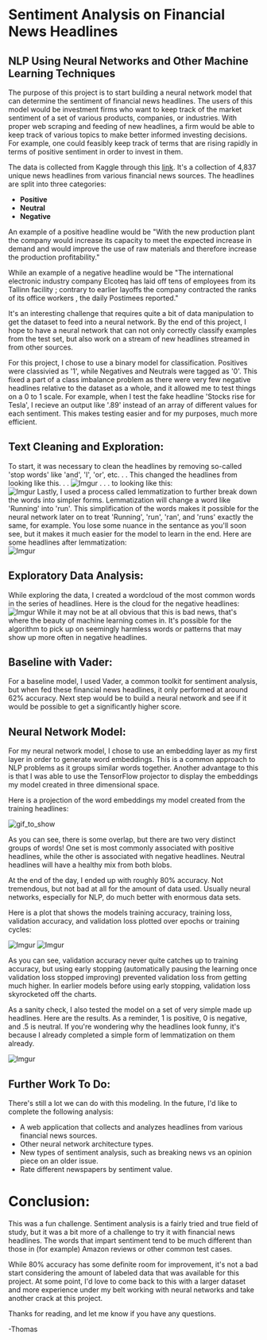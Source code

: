 # Sentiment Analysis on Financial News Headlines

## NLP Using Neural Networks and Other Machine Learning Techniques

The purpose of this project is to start building a neural network model that can determine the sentiment of financial news headlines.  The users of this model would be investment firms who want to keep track of the market sentiment of a set of various products, companies, or industries.
With proper web scraping and feeding of new headlines, a firm would be able to keep track of various topics to make better informed investing decisions.  For example, one could feasibly keep track of terms that are rising rapidly in terms of positive sentiment in order to invest in them.

The data is collected from Kaggle through this [link](https://www.kaggle.com/ankurzing/sentiment-analysis-for-financial-news).  It's a collection of 4,837 unique news headlines from various financial news sources. The headlines are split into three categories:
- __Positive__
- __Neutral__
- __Negative__

An example of a positive headline would be "With the new production plant the company would increase its capacity to meet the expected increase in demand and would improve the use of raw materials and therefore increase the production profitability."


While an example of a negative headline would be "The international electronic industry company Elcoteq has laid off tens of employees from its Tallinn facility ; contrary to earlier layoffs the company contracted the ranks of its office workers , the daily Postimees reported."


It's an interesting challenge that requires quite a bit of data manipulation to get the dataset to feed into a neural network.  By the end of this project, I hope to have a neural network that can not only correctly classify examples from the test set, but also work on a stream of new headlines streamed in from other sources.  

For this project, I chose to use a binary model for classification.  Positives were classivied as '1', while Negatives and Neutrals were tagged as '0'.  This fixed a part of a class imbalance problem as  there were very few negative headlines relative to the dataset as a whole, and it allowed me to test things on a 0 to 1 scale.  For example, when I test the fake headline 'Stocks rise for Tesla', I recieve an output like '.89' instead of an array of different values for each sentiment.  This makes testing easier and for my purposes, much more efficient.



## Text Cleaning and Exploration:


To start, it was necessary to clean the headlines by removing so-called 'stop words' like 'and', 'I', 'or', etc. . . 
This changed the headlines from looking like this. . . 
![Imgur](https://i.imgur.com/nuLcp34.png)
. . . to looking like this:<br>
![Imgur](https://i.imgur.com/CyS96as.png)
Lastly, I used a process called lemmatization to further break down the words into simpler forms.  Lemmatization will change a word like 'Running' into 'run'.  This simplification of the words makes it possible for the neural network later on to treat 'Running', 'run', 'ran', and 'runs' exactly the same, for example.  You lose some nuance in the sentance as you'll soon see, but it makes it much easier for the model to learn in the end.  Here are some headlines after lemmatization:<br>
![Imgur](https://i.imgur.com/6LZ8qtv.png)


## Exploratory Data Analysis:

While exploring the data, I created a wordcloud of the most common words in the series of headlines.  Here is the cloud for the negative headlines:<br>
![Imgur](https://i.imgur.com/8ArewsH.png)
While it may not be at all obvious that this is bad news, that's where the beauty of machine learning comes in.  It's possible for the algorithm to pick up on seemingly harmless words or patterns that may show up more often in negative headlines.

## Baseline with Vader:

For a baseline model, I used Vader, a common toolkit for sentiment analysis, but when fed these financial news headlines, it only performed at around 62% accuracy.  Next step would be to build a neural network and see if it would be possible to get a significantly higher score.

## Neural Network Model:
For my neural network model, I chose to use an embedding layer as my first layer in order to generate word embeddings.  This is a common approach to NLP problems as it groups similar words together.  Another advantage to this is that I was able to use the TensorFlow projector to display the embeddings my model created in three dimensional space.

Here is a projection of the word embeddings my model created from the training headlines:  

![gif_to_show](https://github.com/thomaskbrown18/financial_news_nlp/blob/master/gifs/embed_gif_ii.gif)

As you can see, there is some overlap, but there are two very distinct groups of words!  One set is most commonly associated with positive headlines, while the other is associated with negative headlines.  Neutral headlines will have a healthy mix from both blobs.

At the end of the day, I ended up with roughly 80% accuracy.  Not tremendous, but not bad at all for the amount of data used.  Usually neural networks, especially for NLP, do much better with enormous data sets.

Here is a plot that shows the models training accuracy, training loss, validation accuracy, and validation loss plotted over epochs or training cycles:

![Imgur](https://i.imgur.com/9M3JMz9.png)
![Imgur](https://i.imgur.com/2pFhn7d.png)

As you can see, validation accuracy never quite catches up to training accuracy, but using early stopping (automatically pausing the learning once validation loss stopped improving) prevented validation loss from getting much higher.  In earlier models before using early stopping, validation loss skyrocketed off the charts.

As a sanity check, I also tested the model on a set of very simple made up headlines.  Here are the results.  As a reminder, 1 is positive, 0 is negative, and .5 is neutral.  If you're wondering why the headlines look funny, it's because I already completed a simple form of lemmatization on them already.

![Imgur](https://i.imgur.com/ovLxUjd.png)


## Further Work To Do:

There's still a lot we can do with this modeling.  In the future, I'd like to complete the following analysis:
- A web application that collects and analyzes headlines from various financial news sources.
- Other neural network architecture types.
- New types of sentiment analysis, such as breaking news vs an opinion piece on an older issue.
- Rate different newspapers by sentiment value.


# Conclusion:

This was a fun challenge. Sentiment analysis is a fairly tried and true field of study, but it was a bit more of a challenge to try it with financial news headlines. The words that impart sentiment tend to be much different than those in (for example) Amazon reviews or other common test cases.

While 80% accuracy has some definite room for improvement, it's not a bad start considering the amount of labeled data that was available for this project. At some point, I'd love to come back to this with a larger dataset and more experience under my belt working with neural networks and take another crack at this project.

Thanks for reading, and let me know if you have any questions.

-Thomas
